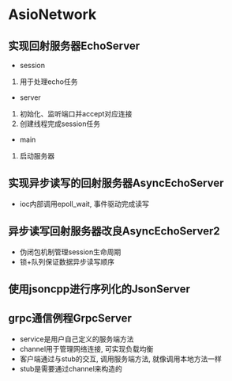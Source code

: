 # AsioNetwork

## 实现回射服务器EchoServer
- session
1. 用于处理echo任务
- server
1. 初始化、监听端口并accept对应连接
2. 创建线程完成session任务
- main
1. 启动服务器

## 实现异步读写的回射服务器AsyncEchoServer
- ioc内部调用epoll_wait, 事件驱动完成读写

## 异步读写回射服务器改良AsyncEchoServer2
- 伪闭包机制管理session生命周期
- 锁+队列保证数据异步读写顺序

## 使用jsoncpp进行序列化的JsonServer

## grpc通信例程GrpcServer
- service是用户自己定义的服务端方法
- channel用于管理网络连接, 可实现负载均衡
- 客户端通过与stub的交互, 调用服务端方法, 就像调用本地方法一样
- stub是需要通过channel来构造的
